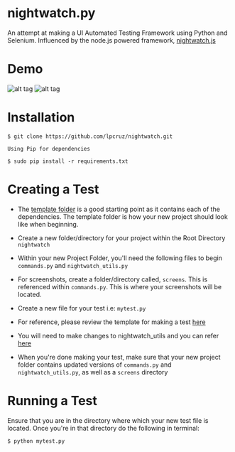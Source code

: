 # nightwatch.py
An attempt at making a UI Automated Testing Framework using Python and Selenium. Influenced by the node.js powered framework, [nightwatch.js](http://nightwatchjs.org/)

# Demo

![alt tag](https://github.com/lpcruz/nightwatch/blob/master/demo/google-demo.png)
![alt tag](https://github.com/lpcruz/nightwatch/blob/master/demo/terminal-output-google.png)


# Installation

```
$ git clone https://github.com/lpcruz/nightwatch.git
```

```
Using Pip for dependencies

$ sudo pip install -r requirements.txt

```

# Creating a Test

* The [template folder](https://github.com/lpcruz/nightwatch/tree/master/template) is a good starting point as it contains each of the dependencies. The template folder is how your new project should look like when beginning.

* Create a new folder/directory for your project within the Root Directory ```nightwatch```

* Within your new Project Folder, you'll need the following files to begin ```commands.py``` and ```nightwatch_utils.py```

* For screenshots, create a folder/directory called, ```screens```. This is referenced within ```commands.py```. This is where your screenshots will be located.

* Create a new file for your test i.e: ```mytest.py```

* For reference, please review the template for making a test [here](https://github.com/lpcruz/nightwatch/blob/master/template/test_template.py)

* You will need to make changes to nightwatch_utils and you can refer [here](https://github.com/lpcruz/nightwatch/blob/master/template/nightwatch_utils.py)

* When you're done making your test, make sure that your new project folder contains updated versions of ```commands.py``` and ```nightwatch_utils.py```, as well as a ```screens``` directory

# Running a Test

Ensure that you are in the directory where which your new test file is located. Once you're in that directory do the following in terminal:

```
$ python mytest.py

```
